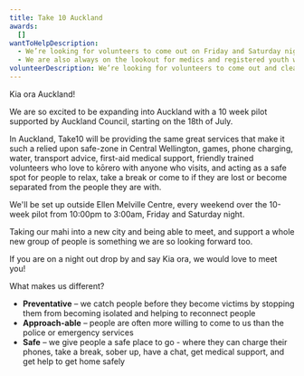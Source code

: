 ```yaml
---
title: Take 10 Auckland
awards:
  []
wantToHelpDescription: 
  - We’re looking for volunteers to come out on Friday and Saturday nights, hand out water, talk to people, and make the Take 10 area an inviting place to be. Interested? Get in touch!
  - We are also always on the lookout for medics and registered youth workers to join us and help make a difference.
volunteerDescription: We’re looking for volunteers to come out and clean schools, make food, and spend time with tamariki. Interested? Get in touch!
---
```


Kia ora Auckland!

We are so excited to be expanding into Auckland with a 10 week pilot supported by Auckland Council, starting on the 18th of July.

In Auckland, Take10 will be providing the same great services that make it such a relied upon safe-zone in Central Wellington, games, phone charging, water, transport advice, first-aid medical support, friendly trained volunteers who love to kōrero with anyone who visits, and acting as a safe spot for people to relax, take a break or come to if they are lost or become separated from the people they are with.

We'll be set up outside Ellen Melville Centre, every weekend over the 10-week pilot from 10:00pm to 3:00am, Friday and Saturday night.

Taking our mahi into a new city and being able to meet, and support a whole new group of people is something we are so looking forward too.

If you are on a night out drop by and say Kia ora, we would love to meet you!

What makes us different?

- **Preventative** – we catch people before they become
  victims by stopping them from becoming isolated and helping to
  reconnect people
- **Approach-able** – people are often more willing to
  come to us than the police or emergency services
- **Safe** – we give people a safe place to go - where they can charge their phones, take a break, sober up, have a chat, get medical support, and get help to get home safely